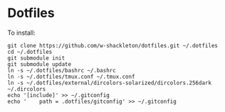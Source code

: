 Dotfiles
========

To install:

    git clone https://github.com/w-shackleton/dotfiles.git ~/.dotfiles
    cd ~/.dotfiles
    git submodule init
    git submodule update
    ln -s ~/.dotfiles/bashrc ~/.bashrc
    ln -s ~/.dotfiles/tmux.conf ~/.tmux.conf
    ln -s ~/.dotfiles/external/dircolors-solarized/dircolors.256dark ~/.dircolors
    echo '[include]' >> ~/.gitconfig
    echo '    path = .dotfiles/gitconfig' >> ~/.gitconfig

